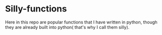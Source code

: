# Silly-functions
Here in this repo are popular functions that I have written in python, though they are already built into python( that's why I call them silly).
